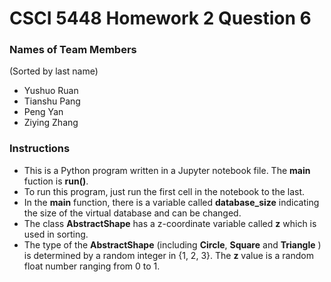 # CSCI 5448 Homework 2 Question 6

### Names of Team Members

(Sorted by last name)

- Yushuo Ruan
- Tianshu Pang
- Peng Yan
- Ziying Zhang

### Instructions

- This is a Python program written in a Jupyter notebook file. The **main** fuction is **run()**. 
- To run this program, just run the first cell in the  notebook to the last.
- In the **main** function, there is a variable called **database_size** indicating the size of the virtual database and can be changed. 
- The class **AbstractShape** has a z-coordinate variable called **z** which is used in sorting. 
- The type of the **AbstractShape** (including **Circle**, **Square** and **Triangle** ) is determined by a random integer in {1, 2, 3}. The **z** value is a random float number ranging from 0 to 1.